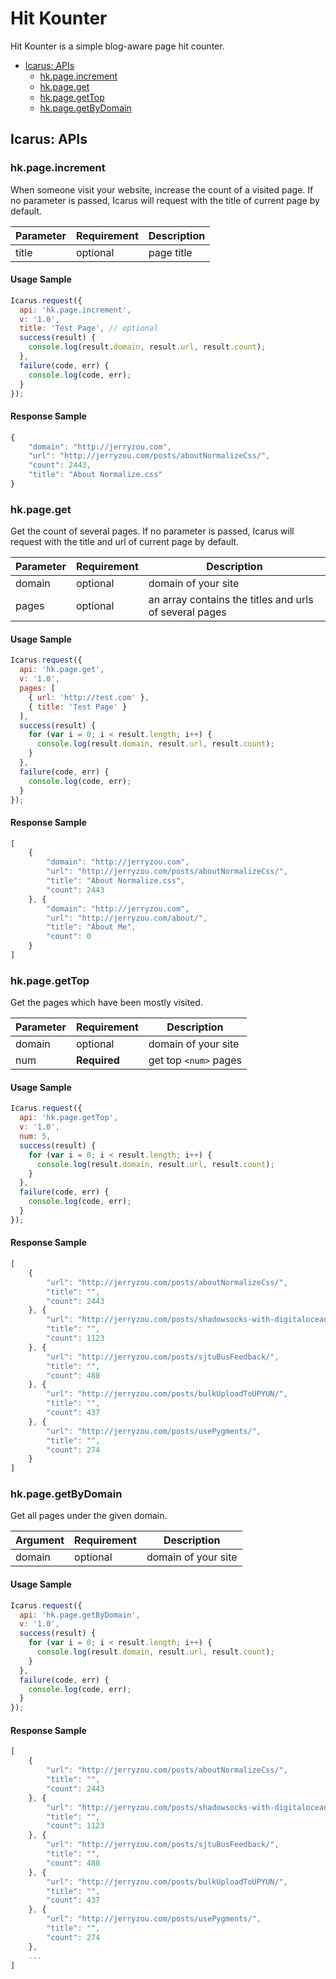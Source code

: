 # Hit Kounter

Hit Kounter is a simple blog-aware page hit counter.

- [Icarus: APIs](#icarus-apis)
    - [hk.page.increment](#hkpageincrement)
    - [hk.page.get](#hkpageget)
    - [hk.page.getTop](#hkpagegettop)
    - [hk.page.getByDomain](#hkpagegetbydomain)

## Icarus: APIs

### hk.page.increment

When someone visit your website, increase the count of a visited page.
If no parameter is passed, Icarus will request with the title of current page by default.

| Parameter | Requirement | Description |
| ------ | --- | --- |
| title  | optional | page title |

#### Usage Sample

```javascript
Icarus.request({
  api: 'hk.page.increment',
  v: '1.0',
  title: 'Test Page', // optional
  success(result) {
    console.log(result.domain, result.url, result.count);
  },
  failure(code, err) {
    console.log(code, err);
  }
});
```

#### Response Sample

```javascript
{
    "domain": "http://jerryzou.com",
    "url": "http://jerryzou.com/posts/aboutNormalizeCss/",
    "count": 2443,
    "title": "About Normalize.css"
}
```

### hk.page.get

Get the count of several pages.
If no parameter is passed, Icarus will request with the title and url of current page by default.

| Parameter | Requirement | Description |
| ------ | --- | --- |
| domain | optional | domain of your site |
| pages | optional | an array contains the titles and urls of several pages |


#### Usage Sample

```javascript
Icarus.request({
  api: 'hk.page.get',
  v: '1.0',
  pages: [
    { url: 'http://test.com' },
    { title: 'Test Page' }
  ],
  success(result) {
    for (var i = 0; i < result.length; i++) {
      console.log(result.domain, result.url, result.count);
    }
  },
  failure(code, err) {
    console.log(code, err);
  }
});
```


#### Response Sample

```javascript
[
    {
        "domain": "http://jerryzou.com",
        "url": "http://jerryzou.com/posts/aboutNormalizeCss/",
        "title": "About Normalize.css",
        "count": 2443
    }, {
        "domain": "http://jerryzou.com",
        "url": "http://jerryzou.com/about/",
        "title": "About Me",
        "count": 0
    }
]
```

### hk.page.getTop

Get the pages which have been mostly visited.

| Parameter | Requirement | Description |
| ------ | --- | --- |
| domain | optional | domain of your site |
| num | **Required** | get top `<num>` pages  |

#### Usage Sample

```javascript
Icarus.request({
  api: 'hk.page.getTop',
  v: '1.0',
  num: 5,
  success(result) {
    for (var i = 0; i < result.length; i++) {
      console.log(result.domain, result.url, result.count);
    }
  },
  failure(code, err) {
    console.log(code, err);
  }
});
```

#### Response Sample

```javascript
[
    {
        "url": "http://jerryzou.com/posts/aboutNormalizeCss/",
        "title": "",
        "count": 2443
    }, {
        "url": "http://jerryzou.com/posts/shadowsocks-with-digitalocean/",
        "title": "",
        "count": 1123
    }, {
        "url": "http://jerryzou.com/posts/sjtuBusFeedback/",
        "title": "",
        "count": 488
    }, {
        "url": "http://jerryzou.com/posts/bulkUploadToUPYUN/",
        "title": "",
        "count": 437
    }, {
        "url": "http://jerryzou.com/posts/usePygments/",
        "title": "",
        "count": 274
    }
]
```

### hk.page.getByDomain

Get all pages under the given domain.

| Argument | Requirement | Description |
| ------ | --- | --- |
| domain | optional | domain of your site |

#### Usage Sample

```javascript
Icarus.request({
  api: 'hk.page.getByDomain',
  v: '1.0',
  success(result) {
    for (var i = 0; i < result.length; i++) {
      console.log(result.domain, result.url, result.count);
    }
  },
  failure(code, err) {
    console.log(code, err);
  }
});
```

#### Response Sample

```javascript
[
    {
        "url": "http://jerryzou.com/posts/aboutNormalizeCss/",
        "title": "",
        "count": 2443
    }, {
        "url": "http://jerryzou.com/posts/shadowsocks-with-digitalocean/",
        "title": "",
        "count": 1123
    }, {
        "url": "http://jerryzou.com/posts/sjtuBusFeedback/",
        "title": "",
        "count": 488
    }, {
        "url": "http://jerryzou.com/posts/bulkUploadToUPYUN/",
        "title": "",
        "count": 437
    }, {
        "url": "http://jerryzou.com/posts/usePygments/",
        "title": "",
        "count": 274
    },
    ...
]
```
